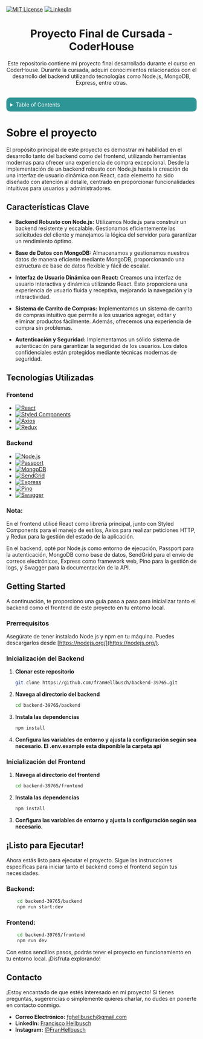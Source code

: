 <a name="readme-top"></a>

[![MIT License][license-shield]][license-url]
[![LinkedIn][linkedin-shield]][linkedin-url]

<!-- PROJECT LOGO -->
<div align="center">

  <h1 align="center">Proyecto Final de Cursada - CoderHouse</h1>

  <p align="center">
    Este repositorio contiene mi proyecto final desarrollado durante el curso en CoderHouse. Durante la cursada, adquirí conocimientos relacionados con el desarrollo del backend utilizando tecnologías como Node.js, MongoDB, Express, entre otras.
  </p>
</div>
<br />

<!-- TABLE OF CONTENTS -->
<details style="border-radius: 10px; overflow: hidden;">
  <summary style="background: #2D9596; color: white; padding: 10px;">Table of Contents</summary>
  <ol style="background: #F9F9E0; border-radius: 0 0 10px 10px; padding: 10px 40px; color: #2D9596;">
    <li>
      <a href="#sobre-el-proyecto">Sobre el proyecto</a>
      <ul>
        <li><a href="#características-clave">Características Clave</a></li>
        <li><a href="#tecnologías-utilizadas">Tecnologías Utilizadas</a></li>
      </ul>
    </li>
    <li>
      <a href="#getting-started">Getting Started</a>
      <ul>
        <li><a href="#prerrequisitos">Prerrequisitos</a></li>
        <li><a href="#inicialización-del-backend">Inicialización del Backend</a></li>
        <li><a href="#inicialización-del-frontend">Inicialización del frontend</a></li>
      </ul>
    </li>
    <li><a href="#listo-para-ejecutar">Ejecutar</a></li>
    <li><a href="#contacto">Contacto</a></li>
  </ol>
</details>

<!-- ABOUT THE PROJECT -->

# Sobre el proyecto

El propósito principal de este proyecto es demostrar mi habilidad en el desarrollo tanto del backend como del frontend, utilizando herramientas modernas para ofrecer una experiencia de compra excepcional. Desde la implementación de un backend robusto con Node.js hasta la creación de una interfaz de usuario dinámica con React, cada elemento ha sido diseñado con atención al detalle, centrado en proporcionar funcionalidades intuitivas para usuarios y administradores.

## Características Clave

- **Backend Robusto con Node.js:** Utilizamos Node.js para construir un backend resistente y escalable. Gestionamos eficientemente las solicitudes del cliente y manejamos la lógica del servidor para garantizar un rendimiento óptimo.

- **Base de Datos con MongoDB:** Almacenamos y gestionamos nuestros datos de manera eficiente mediante MongoDB, proporcionando una estructura de base de datos flexible y fácil de escalar.

- **Interfaz de Usuario Dinámica con React:** Creamos una interfaz de usuario interactiva y dinámica utilizando React. Esto proporciona una experiencia de usuario fluida y receptiva, mejorando la navegación y la interactividad.

- **Sistema de Carrito de Compras:** Implementamos un sistema de carrito de compras intuitivo que permite a los usuarios agregar, editar y eliminar productos fácilmente. Además, ofrecemos una experiencia de compra sin problemas.

- **Autenticación y Seguridad:** Implementamos un sólido sistema de autenticación para garantizar la seguridad de los usuarios. Los datos confidenciales están protegidos mediante técnicas modernas de seguridad.

## Tecnologías Utilizadas

### Frontend

- [![React](https://img.shields.io/badge/React-%2320232a.svg?logo=react&style=for-the-badge)](https://reactjs.org/)
- [![Styled Components](https://img.shields.io/badge/Styled_Components-%23239a3b.svg?logo=styled-components&style=for-the-badge)](https://styled-components.com/)
- [![Axios](https://img.shields.io/badge/Axios-%23232F3E.svg?logo=axios&style=for-the-badge)](https://axios-http.com/)
- [![Redux](https://img.shields.io/badge/Redux-%23764ABC.svg?logo=redux&style=for-the-badge)](https://redux.js.org/)

### Backend

- [![Node.js](https://img.shields.io/badge/Node.js-%2343853D.svg?logo=node.js&style=for-the-badge)](https://nodejs.org/)
- [![Passport](https://img.shields.io/badge/Passport-%23000000.svg?logo=passport&style=for-the-badge)](http://www.passportjs.org/)
- [![MongoDB](https://img.shields.io/badge/MongoDB-%234ea94b.svg?logo=mongodb&style=for-the-badge)](https://www.mongodb.com/)
- [![SendGrid](https://img.shields.io/badge/SendGrid-%2324CC63.svg?logo=sendgrid&style=for-the-badge)](https://sendgrid.com/)
- [![Express](https://img.shields.io/badge/Express-%23404d59.svg?logo=express&style=for-the-badge)](https://expressjs.com/)
- [![Pino](https://img.shields.io/badge/Pino-%23074041.svg?logo=pino&style=for-the-badge)](https://getpino.io/)
- [![Swagger](https://img.shields.io/badge/Swagger-%2385EA2D.svg?logo=swagger&style=for-the-badge)](https://swagger.io/)

### Nota:

En el frontend utilicé React como librería principal, junto con Styled Components para el manejo de estilos, Axios para realizar peticiones HTTP, y Redux para la gestión del estado de la aplicación.

En el backend, opté por Node.js como entorno de ejecución, Passport para la autenticación, MongoDB como base de datos, SendGrid para el envío de correos electrónicos, Express como framework web, Pino para la gestión de logs, y Swagger para la documentación de la API.

<!-- GETTING STARTED -->

## Getting Started

A continuación, te proporciono una guía paso a paso para inicializar tanto el backend como el frontend de este proyecto en tu entorno local.

### Prerrequisitos

Asegúrate de tener instalado Node.js y npm en tu máquina. Puedes descargarlos desde [https://nodejs.org/](https://nodejs.org/).

### Inicialización del Backend

1. **Clonar este repositorio**

   ```sh
   git clone https://github.com/franHellbusch/backend-39765.git
   ```

2. **Navega al directorio del backend**

   ```sh
   cd backend-39765/backend
   ```

3. **Instala las dependencias**

   ```sh
   npm install
   ```

4. **Configura las variables de entorno y ajusta la configuración según sea necesario. El .env.example esta disponible la carpeta api**

### Inicialización del Frontend

1. **Navega al directorio del frontend**

   ```sh
   cd backend-39765/frontend
   ```

2. **Instala las dependencias**

   ```sh
   npm install
   ```

3. **Configura las variables de entorno y ajusta la configuración según sea necesario.**

<!-- USAGE EXAMPLES -->

## ¡Listo para Ejecutar!

Ahora estás listo para ejecutar el proyecto. Sigue las instrucciones específicas para iniciar tanto el backend como el frontend según tus necesidades.

### Backend:

```sh
    cd backend-39765/backend
    npm run start:dev
```

### Frontend:

```sh
    cd backend-39765/frontend
    npm run dev
```

Con estos sencillos pasos, podrás tener el proyecto en funcionamiento en tu entorno local. ¡Disfruta explorando!

<!-- CONTACT -->

## Contacto

¡Estoy encantado de que estés interesado en mi proyecto! Si tienes preguntas, sugerencias o simplemente quieres charlar, no dudes en ponerte en contacto conmigo.

- **Correo Electrónico:** [fghellbusch@gmail.com](mailto:fghellbusch@gmail.com)
- **LinkedIn:** [Francisco Hellbusch](https://www.linkedin.com/in/fhdeveloper/)
- **Instagram:** [@FranHellbusch](https://www.instagram.com/franhellbusch/)

[license-shield]: https://img.shields.io/github/license/othneildrew/Best-README-Template.svg?style=for-the-badge
[license-url]: https://github.com/franHellbusch/backend-39765/blob/main/LICENSE
[linkedin-shield]: https://img.shields.io/badge/-LinkedIn-black.svg?style=for-the-badge&logo=linkedin&colorB=555
[linkedin-url]: https://www.linkedin.com/in/fhdeveloper/
